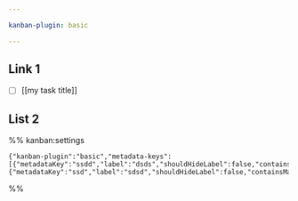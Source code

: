 ```yaml
---

kanban-plugin: basic

---
```


## Link 1
- [ ] [[my task title]]




## List 2





%% kanban:settings
```
{"kanban-plugin":"basic","metadata-keys":[{"metadataKey":"ssdd","label":"dsds","shouldHideLabel":false,"containsMarkdown":false},{"metadataKey":"ssd","label":"sdsd","shouldHideLabel":false,"containsMarkdown":false}]}
```
%%